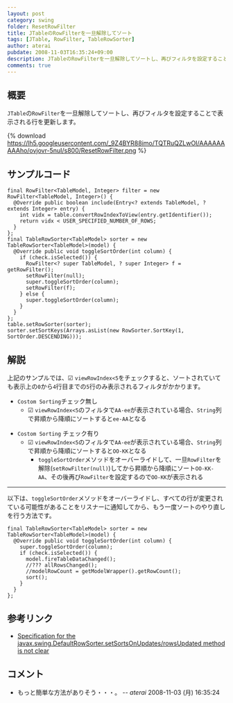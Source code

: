 ```yaml
---
layout: post
category: swing
folder: ResetRowFilter
title: JTableのRowFilterを一旦解除してソート
tags: [JTable, RowFilter, TableRowSorter]
author: aterai
pubdate: 2008-11-03T16:35:24+09:00
description: JTableのRowFilterを一旦解除してソートし、再びフィルタを設定することで表示される行を更新します。
comments: true
---
```

## 概要
`JTable`の`RowFilter`を一旦解除してソートし、再びフィルタを設定することで表示される行を更新します。

{% download https://lh5.googleusercontent.com/_9Z4BYR88imo/TQTRuQZLwOI/AAAAAAAAAho/ovjovr-5nuI/s800/ResetRowFilter.png %}

## サンプルコード
<pre class="prettyprint"><code>final RowFilter&lt;TableModel, Integer&gt; filter = new RowFilter&lt;TableModel, Integer&gt;() {
  @Override public boolean include(Entry&lt;? extends TableModel, ? extends Integer&gt; entry) {
    int vidx = table.convertRowIndexToView(entry.getIdentifier());
    return vidx &lt; USER_SPECIFIED_NUMBER_OF_ROWS;
  }
};
final TableRowSorter&lt;TableModel&gt; sorter = new TableRowSorter&lt;TableModel&gt;(model) {
  @Override public void toggleSortOrder(int column) {
    if (check.isSelected()) {
      RowFilter&lt;? super TableModel, ? super Integer&gt; f = getRowFilter();
      setRowFilter(null);
      super.toggleSortOrder(column);
      setRowFilter(f);
    } else {
      super.toggleSortOrder(column);
    }
  }
};
table.setRowSorter(sorter);
sorter.setSortKeys(Arrays.asList(new RowSorter.SortKey(1, SortOrder.DESCENDING)));
</code></pre>

## 解説
上記のサンプルでは、☑ `viewRowIndex<5`をチェックすると、ソートされていても表示上の`0`から`4`行目までの`5`行のみ表示されるフィルタがかかります。

- `Costom Sorting`チェック無し
    - ☑ `viewRowIndex<5`のフィルタで`AA-ee`が表示されている場合、`String`列で昇順から降順にソートすると`ee-AA`となる

<!-- dummy comment line for breaking list -->

- `Costom Sorting` チェック有り
    - ☑ `viewRowIndex<5`のフィルタで`AA-ee`が表示されている場合、`String`列で昇順から降順にソートすると`OO-KK`となる
        - `toggleSortOrder`メソッドをオーバーライドして、一旦`RowFilter`を解除(`setRowFilter(null)`)してから昇順から降順にソート`OO-KK-AA`、その後再び`RowFilter`を設定するので`OO-KK`が表示される

<!-- dummy comment line for breaking list -->

- - - -
以下は、`toggleSortOrder`メソッドをオーバーライドし、すべての行が変更されている可能性があることをリスナーに通知してから、もう一度ソートのやり直しを行う方法です。

<pre class="prettyprint"><code>final TableRowSorter&lt;TableModel&gt; sorter = new TableRowSorter&lt;TableModel&gt;(model) {
  @Override public void toggleSortOrder(int column) {
    super.toggleSortOrder(column);
    if (check.isSelected()) {
      model.fireTableDataChanged();
      //??? allRowsChanged();
      //modelRowCount = getModelWrapper().getRowCount();
      sort();
    }
  }
};
</code></pre>

## 参考リンク
- [Specification for the javax.swing.DefaultRowSorter.setSortsOnUpdates/rowsUpdated method is not clear](http://bugs.java.com/bugdatabase/view_bug.do?bug_id=6301297)

<!-- dummy comment line for breaking list -->

## コメント
- もっと簡単な方法がありそう・・・。 -- *aterai* 2008-11-03 (月) 16:35:24

<!-- dummy comment line for breaking list -->
